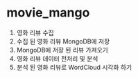 # movie_mango
1. 영화 리뷰 수집
2. 수집 된 영화 리뷰 MongoDB에 저장
3. MongoDB에 저장 된 리뷰 가져오기
4. 영화 리뷰 데이터 전처리 및 분석
5. 분석 된 영화 리뷰로 WordCloud 시각화 하기
